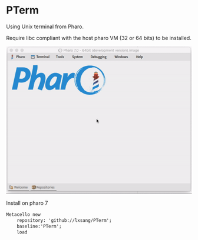 # PTerm

Using Unix terminal from Pharo.

Require libc compliant with the host pharo VM (32 or 64 bits) to be installed.

![PTerm](PTerm.gif)

Install on pharo 7

```smalltalk
Metacello new
	repository: 'github://lxsang/PTerm';
	baseline:'PTerm';
	load
```
